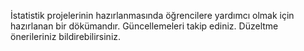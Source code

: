 İstatistik projelerinin hazırlanmasında öğrencilere yardımcı olmak için hazırlanan bir dökümandır. Güncellemeleri takip ediniz. Düzeltme önerileriniz bildirebilirsiniz.

